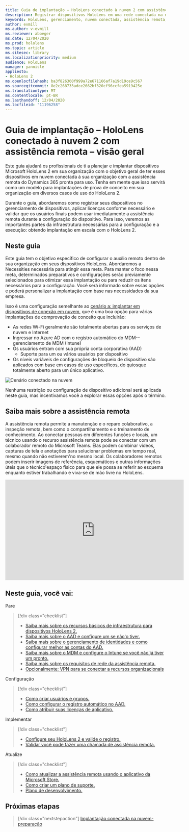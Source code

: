 ```yaml
---
title: Guia de implantação – HoloLens conectado à nuvem 2 com assistência remota-visão geral
description: Registrar dispositivos HoloLens em uma rede conectada na nuvem
keywords: HoloLens, gerenciamento, nuvem conectada, assistência remota, AAD, Azure AD, MDM, gerenciamento de dispositivo móvel
author: evmill
ms.author: v-evmill
ms.reviewer: aboeger
ms.date: 12/04/2020
ms.prod: hololens
ms.topic: article
ms.sitesec: library
ms.localizationpriority: medium
audience: HoloLens
manager: yannisle
appliesto:
- HoloLens 2
ms.openlocfilehash: ba3f826360f999a72e671166af7a19d19ce9c567
ms.sourcegitcommit: 8e2c268733adce2662bf320cf96ccfea5919425e
ms.translationtype: MT
ms.contentlocale: pt-BR
ms.lasthandoff: 12/04/2020
ms.locfileid: "11196258"
---
```

# Guia de implantação – HoloLens conectado à nuvem 2 com assistência remota – visão geral

Este guia ajudará os profissionais de ti a planejar e implantar dispositivos Microsoft HoloLens 2 em sua organização com o objetivo geral de ter esses dispositivos em nuvem conectada à sua organização com a assistência remota do Dynamics 365 pronta para uso. Tenha em mente que isso servirá como um modelo para implantações de prova de conceito em sua organização em diversos casos de uso do HoloLens 2.

Durante o guia, abordaremos como registrar seus dispositivos no gerenciamento de dispositivos, aplicar licenças conforme necessário e validar que os usuários finais podem usar imediatamente a assistência remota durante a configuração do dispositivo. Para isso, veremos as importantes partes da infraestrutura necessárias para a configuração e a execução: obtendo implantação em escala com o HoloLens 2.

## Neste guia

Este guia tem o objetivo específico de configurar o auxílio remoto dentro de sua organização em seus dispositivos HoloLens. Abordaremos a Necessities necessária para atingir essa meta. Para manter o foco nessa meta, determinados preparativos e configurações serão previamente selecionados para otimizar essa implantação ou para reduzir os itens necessários para a configuração. Você será informado sobre essas opções e poderá personalizar a implantação com base nas necessidades da sua empresa.

Isso é uma configuração semelhante ao [cenário a: implantar em dispositivos de conexão em nuvem](https://docs.microsoft.com/hololens/common-scenarios#scenario-a), que é uma boa opção para várias implantações de comprovação de conceito que incluirão:

- As redes Wi-Fi geralmente são totalmente abertas para os serviços de nuvem e Internet
- Ingressar no Azure AD com o registro automático do MDM--gerenciamento de MDM (Intune)
- Os usuários entram com sua própria conta corporativa (AAD)
  - Suporte para um ou vários usuários por dispositivo
- Os níveis variáveis de configurações de bloqueio de dispositivo são aplicados com base em casos de uso específicos, do quiosque totalmente aberto para um único aplicativo.

![Cenário conectado na nuvem](./images/cloud-connected-deployment-chart.png)

Nenhuma restrição ou configuração de dispositivo adicional será aplicada neste guia, mas incentivamos você a explorar essas opções após o término.

## Saiba mais sobre a assistência remota

A assistência remota permite a manutenção e o reparo colaborativo, a inspeção remota, bem como o compartilhamento e o treinamento de conhecimento. Ao conectar pessoas em diferentes funções e locais, um técnico usando o recurso assistência remota pode se conectar com um colaborador remoto do Microsoft Teams. Elas podem combinar vídeos, capturas de tela e anotações para solucionar problemas em tempo real, mesmo quando não estiverem&#39;no mesmo local. Os colaboradores remotos podem inserir imagens de referência, esquemáticos e outras informações úteis que o técnico&#39;espaço físico para que ele possa se referir ao esquema enquanto estiver trabalhando e viva-se de mão livre no HoloLens.

<iframe width="560" height="315" src="https://www.youtube.com/embed/d3YT8j0yYl0" frameborder="0" allow="accelerometer; autoplay; clipboard-write; encrypted-media; gyroscope; picture-in-picture" allowfullscreen></iframe>

## Neste guia, você vai:

Pare

> [!div class="checklist"]
> - [Saiba mais sobre os recursos básicos de infraestrutura para dispositivos HoloLens 2.](hololens2-cloud-connected-prepare.md#infrastructure-essentials)
> - [Saiba mais sobre o AAD e configure um se não&#39;o tiver.](hololens2-cloud-connected-prepare.md#azure-active-directory)
> - [Saiba mais sobre o gerenciamento de identidades e como configurar melhor as contas do AAD.](hololens2-cloud-connected-prepare.md#identity-management)
> - [Saiba mais sobre o MDM e configure o Intune se você não&#39;já tiver um pronto.](hololens2-cloud-connected-prepare.md#mobile-device-management)
> - [Saiba mais sobre os requisitos de rede da assistência remota.](hololens2-cloud-connected-prepare.md#network)
> - [Opcionalmente: VPN para se conectar a recursos organizacionais](/hololens2-cloud-connected-prepare.md#optional-connect-your-hololens-to-vpn)

Configuração

> [!div class="checklist"]
> - [Como criar usuários e grupos.](hololens2-cloud-connected-configure.md#azure-users-and-groups)
> - [Como configurar o registro automático no AAD.](hololens2-cloud-connected-configure.md#auto-enrollment-on-hololens-2)
> - [Como atribuir suas licenças de aplicativo.](hololens2-cloud-connected-configure.md#application-licenses)

Implementar

> [!div class="checklist"]
> - [Configure seu HoloLens 2 e valide o registro.](hololens2-cloud-connected-deploy.md#enrollment-validation)
> - [Validar você pode fazer uma chamada de assistência remota.](hololens2-cloud-connected-deploy.md#remote-assist-call-validation)

Atualize

> [!div class="checklist"]
> - [Como atualizar a assistência remota usando o aplicativo da Microsoft Store.](hololens2-cloud-connected-maintain.md#updates)
> - [Como criar um plano de suporte.](hololens2-cloud-connected-maintain.md#support-plan)
> - [Plano de desenvolvimento.](hololens2-cloud-connected-maintain.md#development-plan)

## Próximas etapas

> [!div class="nextstepaction"]
> [Implantação conectada na nuvem-preparação](hololens2-cloud-connected-prepare.md)

